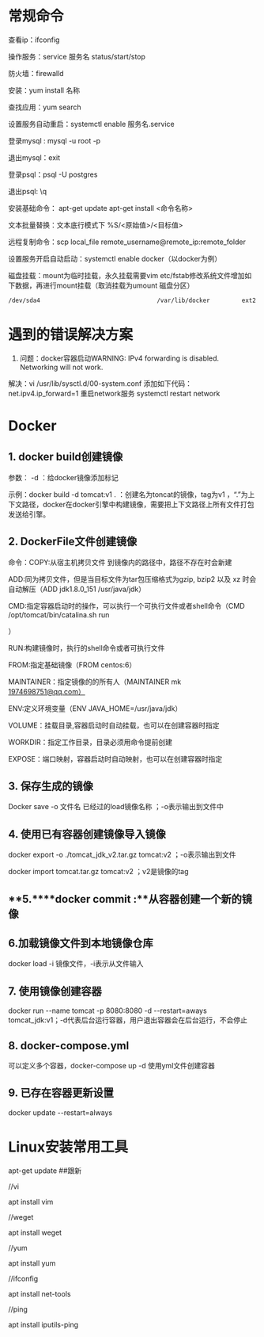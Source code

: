 # **常规命令**

查看ip：ifconfig

操作服务：service 服务名 status/start/stop

防火墙：firewalld  

安装：yum install 名称

查找应用：yum search

设置服务自动重启：systemctl enable 服务名.service

登录mysql : mysql -u root -p

退出mysql：exit

登录psql：psql -U postgres

退出psql:  \q

安装基础命令： apt-get update   apt-get install <命令名称>

文本批量替换：文本底行模式下 %S/<原始值>/<目标值>

远程复制命令：scp  local_file  remote_username@remote_ip:remote_folder  

设置服务开启自动启动：systemctl enable docker（以docker为例）

磁盘挂载：mount为临时挂载，永久挂载需要vim etc/fstab修改系统文件增加如下数据，再进行mount挂载（取消挂载为umount 磁盘分区）

```txt
/dev/sda4                                 /var/lib/docker         ext2    defaults        1 1
```



 

# **遇到的错误解决方案**

1. 问题：docker容器启动WARNING: IPv4 forwarding is disabled. Networking will not work.

解决：vi /usr/lib/sysctl.d/00-system.conf 添加如下代码： net.ipv4.ip_forward=1 重启network服务 systemctl restart network





# **Docker**

## 1. **docker build创建镜像**

参数： -d ：给docker镜像添加标记

 

示例：docker build -d tomcat:v1 . ：创建名为toncat的镜像，tag为v1 ，“.”为上下文路径，docker在docker引擎中构建镜像，需要把上下文路径上所有文件打包发送给引擎。

## 2. **DockerFile文件创建镜像**

命令：COPY:从宿主机拷贝文件 到镜像内的路径中，路径不存在时会新建

ADD:同为拷贝文件，但是当目标文件为tar包压缩格式为gzip, bzip2 以及 xz 时会自动解压（ADD jdk1.8.0_151 /usr/java/jdk）

CMD:指定容器启动时的操作，可以执行一个可执行文件或者shell命令（CMD /opt/tomcat/bin/catalina.sh run

）

RUN:构建镜像时，执行的shell命令或者可执行文件

FROM:指定基础镜像（FROM centos:6）

MAINTAINER：指定镜像的的所有人（MAINTAINER mk [<1974698751@qq.com>）](mailto:<1974698751@qq.com>）)

ENV:定义环境变量（ENV JAVA_HOME=/usr/java/jdk）

VOLUME：挂载目录,容器启动时自动挂载，也可以在创建容器时指定

WORKDIR：指定工作目录，目录必须用命令提前创建

 

EXPOSE：端口映射，容器启动时自动映射，也可以在创建容器时指定

 

 

 

## 3. **保存生成的镜像**

Docker save -o 文件名 已经过的load镜像名称 ；-o表示输出到文件中

## 4. **使用已有容器创建镜像导入镜像**

docker export -o ./tomcat_jdk_v2.tar.gz tomcat:v2 ；-o表示输出到文件

docker import tomcat.tar.gz tomcat:v2 ；v2是镜像的tag

## **5.****docker commit :****从容器创建一个新的镜像**

## **6.加载镜像文件到本地镜像仓库**

docker load -i 镜像文件，-i表示从文件输入

 

## 7. **使用镜像创建容器**

docker run --name tomcat -p 8080:8080 -d --restart=aways tomcat_jdk:v1；-d代表后台运行容器，用户退出容器会在后台运行，不会停止

## 8. **docker-compose.yml**

可以定义多个容器，docker-compose up -d 使用yml文件创建容器

## 9. **已存在容器更新设置**

docker update --restart=always <container>

# **Linux安装常用工具**

apt-get update ##跟新

//vi

apt install vim

//weget

apt install weget

//yum

apt install yum

//ifconfig

apt install net-tools

//ping

apt install iputils-ping



 